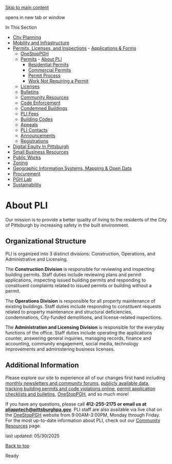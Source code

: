 [Skip to main content](https://www.pittsburghpa.gov/Business-Development/Permits-Licenses-and-Inspections/Permits/About-PLI#main-content)

opens in new tab or window

In This Section

- [City Planning](https://www.pittsburghpa.gov/Business-Development/City-Planning)
- [Mobility and Infrastructure](https://www.pittsburghpa.gov/Business-Development/Mobility-and-Infrastructure)
- [Permits, Licenses, and Inspections](https://www.pittsburghpa.gov/Business-Development/Permits-Licenses-and-Inspections)  - [Applications & Forms](https://www.pittsburghpa.gov/Business-Development/Permits-Licenses-and-Inspections/Applications-Forms)
  - [OneStopPGH](https://www.pittsburghpa.gov/Business-Development/Permits-Licenses-and-Inspections/OneStopPGH)
  - [Permits](https://www.pittsburghpa.gov/Business-Development/Permits-Licenses-and-Inspections/Permits)    - [About PLI](https://www.pittsburghpa.gov/Business-Development/Permits-Licenses-and-Inspections/Permits/About-PLI)
    - [Residential Permits](https://www.pittsburghpa.gov/Business-Development/Permits-Licenses-and-Inspections/Permits/Residential-Permits)
    - [Commercial Permits](https://www.pittsburghpa.gov/Business-Development/Permits-Licenses-and-Inspections/Permits/Commercial-Permits)
    - [Permit Process](https://www.pittsburghpa.gov/Business-Development/Permits-Licenses-and-Inspections/Permits/Permit-Process)
    - [Work Not Requiring a Permit](https://www.pittsburghpa.gov/Business-Development/Permits-Licenses-and-Inspections/Permits/Work-Not-Requiring-a-Permit)
  - [Licenses](https://www.pittsburghpa.gov/Business-Development/Permits-Licenses-and-Inspections/Licenses)
  - [Bulletins](https://www.pittsburghpa.gov/Business-Development/Permits-Licenses-and-Inspections/PLI-Bulletins)
  - [Community Resources](https://www.pittsburghpa.gov/Business-Development/Permits-Licenses-and-Inspections/Community-Resources)
  - [Code Enforcement](https://www.pittsburghpa.gov/Business-Development/Permits-Licenses-and-Inspections/Code-Enforcement)
  - [Condemned Buildings](https://www.pittsburghpa.gov/Business-Development/Permits-Licenses-and-Inspections/Condemned-Buildings)
  - [PLI Fees](https://www.pittsburghpa.gov/Business-Development/Permits-Licenses-and-Inspections/Fees)
  - [Building Codes](https://www.pittsburghpa.gov/Business-Development/Permits-Licenses-and-Inspections/Building-Codes)
  - [Appeals](https://www.pittsburghpa.gov/Business-Development/Permits-Licenses-and-Inspections/Appeals)
  - [PLI Contacts](https://www.pittsburghpa.gov/Business-Development/Permits-Licenses-and-Inspections/Contacts)
  - [Announcements](https://www.pittsburghpa.gov/Business-Development/Permits-Licenses-and-Inspections/Announcements)
  - [Registrations](https://www.pittsburghpa.gov/Business-Development/Permits-Licenses-and-Inspections/Registrations)
- [Digital Equity In Pittsburgh](https://www.pittsburghpa.gov/Business-Development/Digital-Equity-In-Pittsburgh)
- [Small Business Resources](https://www.pittsburghpa.gov/Business-Development/Small-Business-Resources)
- [Public Works](https://www.pittsburghpa.gov/Business-Development/Public-Works)
- [Zoning](https://www.pittsburghpa.gov/Business-Development/Zoning)
- [Geographic Information Systems, Mapping & Open Data](https://www.pittsburghpa.gov/Business-Development/Geographic-Information-Systems-Mapping-Open-Data)
- [Procurement](https://www.pittsburghpa.gov/Business-Development/Procurement)
- [PGH Lab](https://www.pittsburghpa.gov/Business-Development/PGH-Lab)
- [Sustainability](https://www.pittsburghpa.gov/Business-Development/Sustainability)

# About PLI

Our mission is to provide a better quality of living to the residents of the City of Pittsburgh by increasing safety in the built environment.

## Organizational Structure

PLI is organized into 3 distinct divisions: Construction, Operations, and Administrative and Licensing.

The **Construction Division** is responsible for reviewing and inspecting building permits. Staff duties include reviewing plans and permit applications, inspecting issued building permits and responding to constituent complaints related to issued permits or building without a permit.

The **Operations Division** is responsible for all property maintenance of existing buildings. Staff duties include responding to constituent requests related to property maintenance and structural deficiencies, condemnations, City-funded demolitions, and license-related inspections.

The **Administration and Licensing Division** is responsible for the everyday functions of the office. Staff duties include operating the applications counter, answering general inquiries, managing records, finance and accounting, community engagement, social media, technology improvements and administering business licenses.

## Additional Information

Please explore our site to experience all of our changes first hand including [monthly newsletters and community forums](https://www.pittsburghpa.gov/Business-Development/Permits-Licenses-and-Inspections/Community-Resources), [publicly available data](https://data.wprdc.org/dataset/city-of-pittsburgh-building-permit-summary), [tracking building permits and code violations online](https://insights.pittsburghpa.gov/), [permit application checklists and bulletins](https://www.pittsburghpa.gov/Business-Development/Permits-Licenses-and-Inspections/PLI-Bulletins), [OneStopPGH](https://www.pittsburghpa.gov/Business-Development/Permits-Licenses-and-Inspections/OneStopPGH), and so much more!

If you have any questions, please call **412-255-2175 or email us at [pliapptech@pittsburghpa.gov](mailto:pliapptech@pittsburghpa.gov)**. PLI staff are also available via live chat on the [OneStopPGH](https://onestoppgh.pittsburghpa.gov/pghprod/pub/lms/Login.aspx) website from 9:00AM-3:00PM, Monday through Friday. For the most up-to-date information about PLI, check out our [Community Resources](https://www.pittsburghpa.gov/Business-Development/Permits-Licenses-and-Inspections/Community-Resources) page.

last updated: 05/30/2025

[Back to top](https://www.pittsburghpa.gov/Business-Development/Permits-Licenses-and-Inspections/Permits/About-PLI#body-top)

Ready
